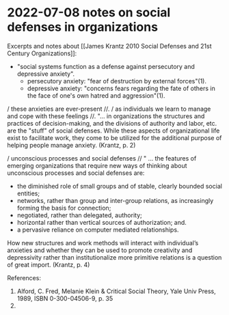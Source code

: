 # 2022-07-08 notes on social defenses in organizations

Excerpts and notes about [[James Krantz 2010 Social Defenses and 21st Century Organizations]]:  
 - "social systems function as a defense against persecutory and depressive anxiety". 
	 - persecutory anxiety: "fear of destruction by external forces"(1). 
	 - depressive anxiety: "concerns fears regarding the fate of others in the face of one's own hatred and aggression"(1). 

/ these anxieties are ever-present //. 
/ as individuals we learn to manage and cope with these feelings //. 
"... in organizations the structures and practices of decision-making, and the divisions of authority and labor, etc. are the "stuff" of social defenses. While these aspects of organizational life exist to facilitate work, they come to be utilized for the additional purpose of helping people manage anxiety. (Krantz, p. 2)

/ unconscious processes and social defenses //
" ... the features of emerging organizations that require new ways of thinking about unconscious processes and social defenses are:  
- the diminished role of small groups and of stable, clearly bounded social entities;
- networks, rather than group and inter-group relations, as increasingly forming the basis for connection;  
- negotiated, rather than delegated, authority;  
- horizontal rather than vertical sources of authorization; and. 
- a pervasive reliance on computer mediated relationships.

How new structures and work methods will interact with individual’s anxieties and whether they can be used to promote creativity and depressivity rather than institutionalize more primitive relations is a question of great import. (Krantz, p. 4)


References:  
1. Alford, C. Fred, Melanie Klein & Critical Social Theory, Yale Univ Press, 1989, ISBN 0-300-04506-9, p. 35
2. 